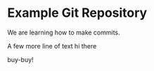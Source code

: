 # Example Git Repository

We are learning how to make commits.

A few more line of text
hi there

buy-buy!